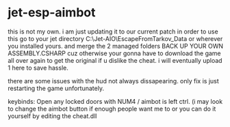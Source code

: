 # jet-esp-aimbot
this is not my own. i am just updating it to our current patch
in order to use this go to your jet directory C:\Jet-AIO\EscapeFromTarkov_Data or wherever you installed yours. and merge the 2 managed folders
BACK UP YOUR OWN ASSEMBLY.CSHARP cuz otherwise your gonna have to download the game all over again to get the original if u dislike the cheat. i will eventually upload 1 here to save hassle.

there are some issues with the hud not always dissapearing. only fix is just restarting the game unfortunately. 

keybinds: Open any locked doors with NUM4 / aimbot is left ctrl. (i may look to change the aimbot button if enough people want me to or you can do it yourself by editing the cheat.dll
